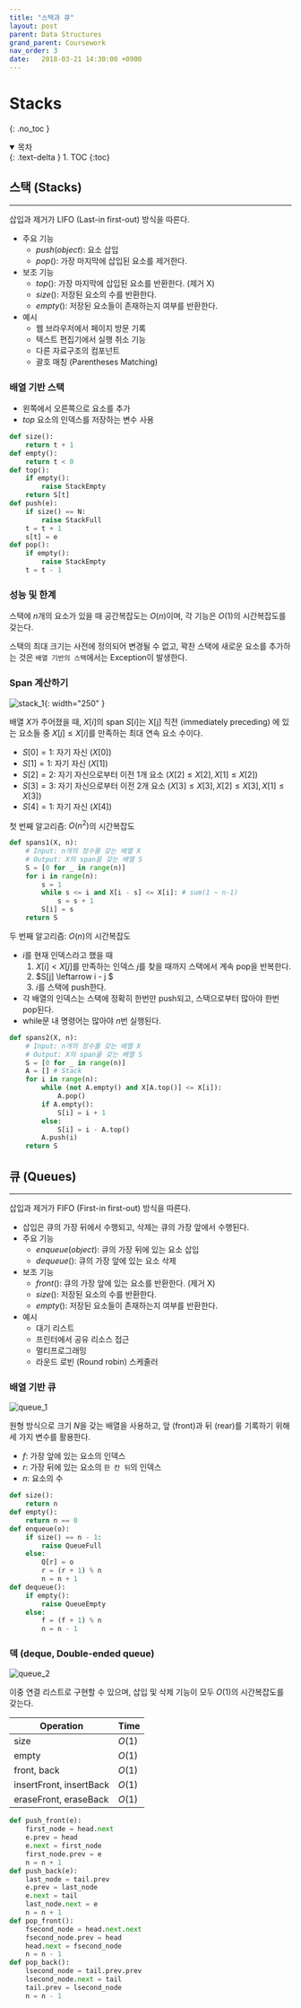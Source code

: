 ```yaml
---
title: "스택과 큐"
layout: post
parent: Data Structures
grand_parent: Coursework
nav_order: 3
date:   2018-03-21 14:30:00 +0900
---
```

# Stacks
{: .no_toc }

<details open markdown="block">
  <summary>
    목차
  </summary>
  {: .text-delta }
1. TOC
{:toc}
</details>

## 스택 (Stacks)
---
삽입과 제거가 LIFO (Last-in first-out) 방식을 따른다.
- 주요 기능
    - $push(object)$: 요소 삽입
    - $pop()$: 가장 마지막에 삽입된 요소를 제거한다.
- 보조 기능
    - $top()$: 가장 마지막에 삽입된 요소를 반환한다. (제거 X)
    - $size()$: 저장된 요소의 수를 반환한다.
    - $empty()$: 저장된 요소들이 존재하는지 여부를 반환한다.
- 예시
    - 웹 브라우저에서 페이지 방문 기록
    - 텍스트 편집기에서 실행 취소 기능
    - 다른 자료구조의 컴포넌트 
    - 괄호 매칭 (Parentheses Matching)

### 배열 기반 스택
- 왼쪽에서 오른쪽으로 요소를 추가
- $top$ 요소의 인덱스를 저장하는 변수 사용
```python
def size():
    return t + 1
def empty():
    return t < 0
def top():
    if empty():
        raise StackEmpty
    return S[t]
def push(e):
    if size() == N:
        raise StackFull
    t = t + 1
    s[t] = e
def pop():
    if empty():
        raise StackEmpty
    t = t - 1
```

### 성능 및 한계
스택에 $n$개의 요소가 있을 때 공간복잡도는 $O(n)$이며, 각 기능은 $O(1)$의 시간복잡도를 갖는다.

스택의 최대 크기는 사전에 정의되어 변경될 수 없고, 꽉찬 스택에 새로운 요소를 추가하는 것은 `배열 기반의 스택`에서는 Exception이 발생한다.

### Span 계산하기
![stack_1](../../../assets/images/2018-03-21-image-1.png){: width="250" }

배열 $X$가 주어졌을 때, $X[i]$의 span $S[i]$는 X[j] 직전 (immediately preceding) 에 있는 요소들 중 $X[j]\leq X[i]$를 만족하는 최대 연속 요소 수이다.
- $S[0] = 1$: 자기 자신 ($X[0]$)
- $S[1] = 1$: 자기 자신 ($X[1]$)
- $S[2] = 2$: 자기 자신으로부터 이전 1개 요소 ($X[2]\leq X[2], X[1]\leq X[2]$)
- $S[3] = 3$: 자기 자신으로부터 이전 2개 요소 ($X[3]\leq X[3], X[2]\leq X[3], X[1]\leq X[3]$)
- $S[4] = 1$: 자기 자신 ($X[4]$)

첫 번째 알고리즘: $O(n^{2})$의 시간복잡도
```python
def spans1(X, n):
    # Input: n개의 정수를 갖는 배열 X
    # Output: X의 span을 갖는 배열 S
    S = [0 for _ in range(n)]
    for i in range(n):
        s = 1
        while s <= i and X[i - s] <= X[i]: # sum(1 ~ n-1)
            s = s + 1
        S[i] = s
    return S
```

두 번째 알고리즘: $O(n)$의 시간복잡도
* $i$를 현재 인덱스라고 했을 때
    1. $X[i] < X[j]$를 만족하는 인덱스 $j$를 찾을 때까지 스택에서 계속 pop을 반복한다.
    2. $S[j] \leftarrow i - j $
    3. $i$를 스택에 push한다.
* 각 배열의 인덱스는 스택에 정확히 한번만 push되고, 스택으로부터 많아야 한번 pop된다.
* while문 내 명령어는 많아야 $n$번 실행된다.
```python
def spans2(X, n):
    # Input: n개의 정수를 갖는 배열 X
    # Output: X의 span을 갖는 배열 S
    S = [0 for _ in range(n)]
    A = [] # Stack
    for i in range(n):
        while (not A.empty() and X[A.top()] <= X[i]):
            A.pop()
        if A.empty():
            S[i] = i + 1
        else:
            S[i] = i - A.top()
        A.push(i)
    return S
```

## 큐 (Queues)
---
삽입과 제거가 FIFO (First-in first-out) 방식을 따른다.
- 삽입은 큐의 가장 뒤에서 수행되고, 삭제는 큐의 가장 앞에서 수행된다.
- 주요 기능
    - $enqueue(object)$: 큐의 가장 뒤에 있는 요소 삽입
    - $dequeue()$: 큐의 가장 앞에 있는 요소 삭제
- 보조 기능
    - $front()$: 큐의 가장 앞에 있는 요소를 반환한다. (제거 X)
    - $size()$: 저장된 요소의 수를 반환한다.
    - $empty()$: 저장된 요소들이 존재하는지 여부를 반환한다.
- 예시
    - 대기 리스트
    - 프린터에서 공유 리소스 접근
    - 멀티프로그래밍
    - 라운드 로빈 (Round robin) 스케줄러

### 배열 기반 큐
![queue_1](../../../assets/images/2018-03-28-image-1.png)
<!-- {: width="250" } -->
원형 방식으로 크기 $N$을 갖는 배열을 사용하고, 앞 (front)과 뒤 (rear)를 기록하기 위해 세 가지 변수를 활용한다.
- $f$: 가장 앞에 있는 요소의 인덱스
- $r$: 가장 뒤에 있는 요소의 `한 칸 뒤`의 인덱스
- $n$: 요소의 수

```python
def size():
    return n
def empty():
    return n == 0
def enqueue(o):
    if size() == n - 1:
        raise QueueFull
    else:
        Q[r] = o
        r = (r + 1) % n
        n = n + 1
def dequeue():
    if empty():
        raise QueueEmpty
    else:
        f = (f + 1) % n
        n = n - 1
```

### 덱 (deque, Double-ended queue)
![queue_2](../../../assets/images/2018-03-28-image-2.png)

이중 연결 리스트로 구현할 수 있으며, 삽입 및 삭제 기능이 모두 $O(1)$의 시간복잡도를 갖는다.

|Operation|Time|
|---|---|
|size|$O(1)$|
|empty|$O(1)$|
|front, back|$O(1)$|
|insertFront, insertBack|$O(1)$|
|eraseFront, eraseBack|$O(1)$|

```python
def push_front(e):
    first_node = head.next
    e.prev = head
    e.next = first_node
    first_node.prev = e
    n = n + 1
def push_back(e):
    last_node = tail.prev
    e.prev = last_node
    e.next = tail
    last_node.next = e
    n = n + 1
def pop_front():
    fsecond_node = head.next.next
    fsecond_node.prev = head
    head.next = fsecond_node
    n = n - 1
def pop_back():
    lsecond_node = tail.prev.prev
    lsecond_node.next = tail
    tail.prev = lsecond_node
    n = n - 1
```